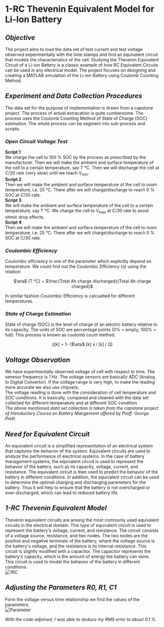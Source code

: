 # 1-RC Thevenin Equivalent Model for Li-Ion Battery
## _Objective_
The project aims to load the data set of test current and test voltage observed experimentally with the time stamps and find an equivalent circuit that models the characteristics of the cell. Studying the Thevenin Equivalent Circuit of a Li-ion Battery is a classic example of how RC Equivalent Circuits can be used in any electrical model. The project focuses on designing and creating a MATLAB simulation of the Li-ion Battery using Coulomb Counting Method.

## _Experiment and Data Collection Procedures_
The data set for the purpose of implementation is drawn from a capstone project. The process of actual extracation is quite cumbersome. The process uses the Coulomb Counting Method of State of Charge (SOC) estimation. The whole process can be segment into sub-process and scripts.

### _Open Circuit Voltage Test_
**Script 1** </br>
We charge the cell to 100 % SOC by the process as prescribed by the manufacturer. Then we will make the ambient and surface temperature of the cell to a certain temperature, say T &deg;C. Then we will discharge the cell at C/30 rate (very slow) until we reach V<sub>min</sub>.</br>
**Script 2** </br>
Then we will make the ambient and surface temperature of the cell to room temperature, i.e. 25 &deg;C. There after we will charge/discharge to reach 0 % SOC at C/30 rate.</br>
**Script 3** </br>
We will make the ambient and surface temperature of the cell to a certain temperature, say T &deg;C. We charge the cell to V<sub>max</sub> at C/30 rate to avoid ohmic drop effects.</br>
**Script 4** </br>
Then we will make the ambient and surface temperature of the cell to room temperature, i.e. 25 &deg;C. There after we will charge/discharge to reach 0 % SOC at C/30 rate.

### _Coulombic Efficiency_
Coulombic efficiency is one of the parameter which explicitly depend on temperature.
We could find out the Coulombic Efficiency ($\eta$) using the relation:
<p style="text-align: center;">$\eta$ (T &deg;C) = $\frac{Total Ah charge discharged}{Total Ah charge charged}$</p>
In similar fashion Coulombic Efficiency is calcualted for different temperatures.

### _State of Charge Estimation_
State of charge (SOC) is the level of charge of an electric battery relative to its capacity. The units of SOC are percentage points (0% = empty; 100% = full). This process is known as coulomb count method.
<p style="text-align: center;"> z[k] = 1- ($\eta$ [k] x i [k] / Q)</p>

## _Voltage Observation_
We have experimentally observed voltage of cell with respect to time. The senesor frequency is 1 Hz. The voltage sensors are basically ADC (Analog to Digital Convertor). If the voltage range is very high, to make the reading more accurate we also use chipsets.
</br>
The voltage reading is done with the consideration of cell temperature and SOC conditions. It is basically, compared and cleaned with the data set collected for different temperature and at different SOC condition.
</br>
_The above mentioned data set collection is taken from the capstone project of Introductory Course on Battery Mangement offered by Proff. George Prett._

## _Need for Equivalent Circuit_
An equivalent circuit is a simplified representation of an electrical system that captures the behavior of the system. Equivalent circuits are used to analyze the performance of electrical systems. In the case of battery management systems, the equivalent circuit is used to represent the behavior of the battery, such as its capacity, voltage, current, and resistance. The equivalent circuit is then used to predict the behavior of the battery in different conditions. In addition, the equivalent circuit can be used to determine the optimal charging and discharging parameters for the battery. Thus it will help to ensure that the battery is not overcharged or over-discharged, which can lead to reduced battery life.

## _1-RC Thevenin Equivalent Model_
Thevenin equivalent circuits are among the most commonly used equivalent circuits in the electrical domain. This type of equivalent circuit is used to represent the battery's voltage, current, and resistance. The circuit consists of a voltage source, resistance, and two nodes. The two nodes are the positive and negative terminals of the battery, where the voltage source is the battery's voltage, and the resistance is its internal resistance. This circuit is slightly modified with a capacitor. The capacitor represents the battery's capacity, which is the amount of energy the battery can store. This circuit is used to model the behavior of the battery in different conditions.
</br>
![1RC](https://user-images.githubusercontent.com/125644875/222981966-8612cf6c-63a5-405b-8e0f-57af81444e1b.png)

## _Adjusting the Parameters R0, R1, C1_
Form the voltage versus time relationship we find the values of the parameters.
</br>
![Parameter](https://user-images.githubusercontent.com/125644875/222983116-7c05464b-13b7-4e1d-b7e3-3c6452c24e88.png)

_With the code adjoined, I was able to deduce my RMS error to about 0.1 %._






